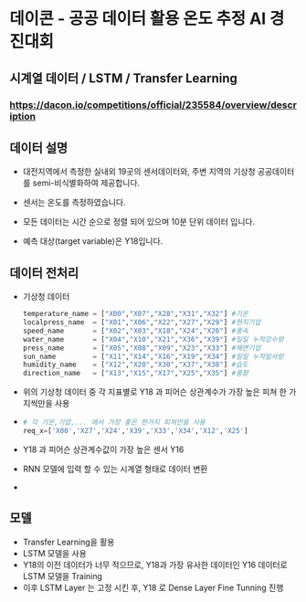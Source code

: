 # 데이콘 - 공공 데이터 활용 온도 추정 AI 경진대회



## 시계열 데이터 / LSTM  / Transfer Learning



### https://dacon.io/competitions/official/235584/overview/description



## 데이터 설명

- 대전지역에서 측정한 실내외 19곳의 센서데이터와, 주변 지역의 기상청 공공데이터를 semi-비식별화하여 제공합니다.

- 센서는 온도를 측정하였습니다.

- 모든 데이터는 시간 순으로 정렬 되어 있으며 10분 단위 데이터 입니다.

- 예측 대상(target variable)은 Y18입니다.



## 데이터 전처리

- 기상청 데이터

  ```python
  temperature_name = ["X00","X07","X28","X31","X32"] #기온
  localpress_name  = ["X01","X06","X22","X27","X29"] #현지기압
  speed_name       = ["X02","X03","X18","X24","X26"] #풍속
  water_name       = ["X04","X10","X21","X36","X39"] #일일 누적강수량
  press_name       = ["X05","X08","X09","X23","X33"] #해면기압
  sun_name         = ["X11","X14","X16","X19","X34"] #일일 누적일사량
  humidity_name    = ["X12","X20","X30","X37","X38"] #습도
  direction_name   = ["X13","X15","X17","X25","X35"] #풍향
  ```

- 위의 기상청 데이터 중  각 지표별로 Y18 과 피어슨 상관계수가 가장 높은 피쳐 한 가지씩만을 사용

- ```python
  # 각 기온,기압,... 에서 가장 좋은 한가지 피쳐만을 사용
  req_x=['X00','X27','X24','X39','X33','X34','X12','X25']
  ```

- Y18 과 피어슨 상관계수값이 가장 높은 센서 Y16

- RNN 모델에 입력 할 수 있는 시계열 형태로 데이터 변환 

- 

## 모델

- Transfer Learning을 활용
- LSTM 모델을 사용
- Y18의 이전 데이터가 너무 적으므로, Y18과 가장 유사한 데이터인 Y16 데이터로 LSTM 모델을 Training
- 이후 LSTM Layer 는 고정 시킨 후, Y18 로 Dense Layer Fine Tunning 진행





## 


